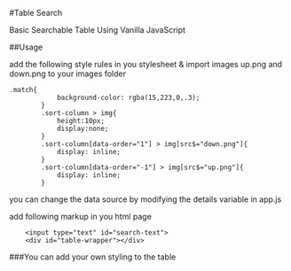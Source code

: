 #Table Search

Basic Searchable Table Using Vanilla JavaScript

##Usage

add the following style rules in you stylesheet &
import images up.png and down.png to your images folder

```
.match{
			background-color: rgba(15,223,0,.3);
		}
		.sort-column > img{
			height:10px;
			display:none;
		}
		.sort-column[data-order="1"] > img[src$="down.png"]{
			display: inline;
		} 
		.sort-column[data-order="-1"] > img[src$="up.png"]{
			display: inline;
		}
```
you can change the data source by modifying the details variable in app.js

add following markup in you html page
```
	<input type="text" id="search-text">
	<div id="table-wrapper"></div>
```
###You can add your own styling to the table 